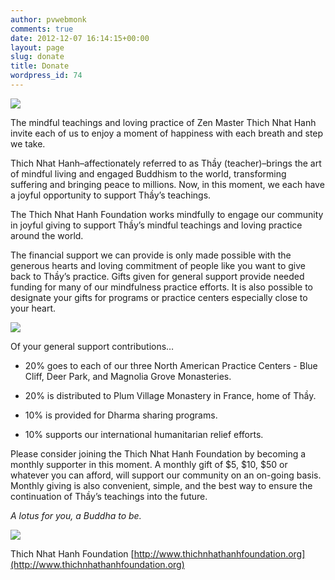 ```yaml
---
author: pvwebmonk
comments: true
date: 2012-12-07 16:14:15+00:00
layout: page
slug: donate
title: Donate
wordpress_id: 74
---
```


![](http://plumvillage.org/wp-content/uploads/2012/12/tnhlegacy-1024x256.jpg)

The mindful teachings and loving practice of Zen Master Thich Nhat Hanh invite each of us to enjoy a moment of happiness with each breath and step we take.

Thich Nhat Hanh–affectionately referred to as Thầy (teacher)–brings the art of mindful living and engaged Buddhism to the world, transforming suffering and bringing peace to millions. Now, in this moment, we each have a joyful opportunity to support Thầyʼs teachings.

The Thich Nhat Hanh Foundation works mindfully to engage our community in joyful giving to support Thầyʼs mindful teachings and loving practice around the world.

The financial support we can provide is only made possible with the generous hearts and loving commitment of people like you want to give back to Thầy’s practice. Gifts given for general support provide needed funding for many of our mindfulness practice efforts. It is also possible to designate your gifts for programs or practice centers especially close to your heart.

[
![](http://plumvillage.org/wp-content/uploads/2013/07/donate.jpg) ](https://interland3.donorperfect.net/weblink/weblink.aspx?name=tnh&id=1)

Of your general support contributions…



	
  * 20% goes to each of our three North American Practice Centers - Blue Cliff, Deer Park, and Magnolia Grove Monasteries.

	
  * 20% is distributed to Plum Village Monastery in France, home of Thầy.

	
  * 10% is provided for Dharma sharing programs.

	
  * 10% supports our international humanitarian relief efforts.


Please consider joining the Thich Nhat Hanh Foundation by becoming a monthly supporter in this moment. A monthly gift of $5, $10, $50 or whatever you can afford, will support our community on an on-going basis. Monthly giving is also convenient, simple, and the best way to ensure the continuation of Thầyʼs teachings into the future.

_A lotus for you, a Buddha to be._

![](http://plumvillage.org/wp-content/uploads/2013/08/tnhfoundation-board-staff.png)

Thich Nhat Hanh Foundation
[http://www.thichnhathanhfoundation.org](http://www.thichnhathanhfoundation.org)


